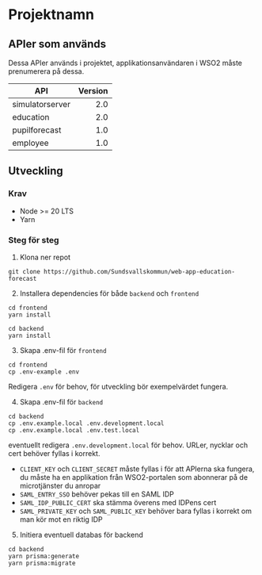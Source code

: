 # Projektnamn

## APIer som används

Dessa APIer används i projektet, applikationsanvändaren i WSO2 måste prenumerera på dessa.

| API             | Version |
| --------------- | ------: |
| simulatorserver |     2.0 |
| education       |     2.0 |
| pupilforecast   |     1.0 |
| employee        |     1.0 |

## Utveckling

### Krav

- Node >= 20 LTS
- Yarn

### Steg för steg

1. Klona ner repot

```
git clone https://github.com/Sundsvallskommun/web-app-education-forecast
```

2. Installera dependencies för både `backend` och `frontend`

```
cd frontend
yarn install

cd backend
yarn install
```

3. Skapa .env-fil för `frontend`

```
cd frontend
cp .env-example .env
```

Redigera `.env` för behov, för utveckling bör exempelvärdet fungera.

4. Skapa .env-fil för `backend`

```
cd backend
cp .env.example.local .env.development.local
cp .env.example.local .env.test.local
```

eventuellt redigera `.env.development.local` för behov. URLer, nycklar och cert behöver fyllas i korrekt.

- `CLIENT_KEY` och `CLIENT_SECRET` måste fyllas i för att APIerna ska fungera, du måste ha en applikation från WSO2-portalen som abonnerar på de microtjänster du anropar
- `SAML_ENTRY_SSO` behöver pekas till en SAML IDP
- `SAML_IDP_PUBLIC_CERT` ska stämma överens med IDPens cert
- `SAML_PRIVATE_KEY` och `SAML_PUBLIC_KEY` behöver bara fyllas i korrekt om man kör mot en riktig IDP

5. Initiera eventuell databas för backend

```
cd backend
yarn prisma:generate
yarn prisma:migrate
```
